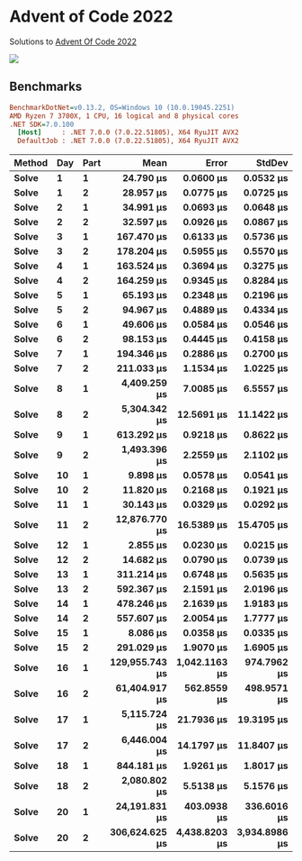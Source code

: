 Advent of Code 2022
===================

Solutions to [Advent Of Code 2022](http://adventofcode.com/2022)

![](https://github.com/adamrodger/advent-2022/workflows/Build%20and%20Test/badge.svg)

Benchmarks
----------

``` ini
BenchmarkDotNet=v0.13.2, OS=Windows 10 (10.0.19045.2251)
AMD Ryzen 7 3700X, 1 CPU, 16 logical and 8 physical cores
.NET SDK=7.0.100
  [Host]     : .NET 7.0.0 (7.0.22.51805), X64 RyuJIT AVX2
  DefaultJob : .NET 7.0.0 (7.0.22.51805), X64 RyuJIT AVX2
```

| Method | Day | Part |          Mean |      Error |     StdDev |
|------- |---- |----- |--------------:|-----------:|-----------:|
|  **Solve** |   **1** |    **1** |      **24.790 μs** |     **0.0600 μs** |     **0.0532 μs** |
|  **Solve** |   **1** |    **2** |      **28.957 μs** |     **0.0775 μs** |     **0.0725 μs** |
|  **Solve** |   **2** |    **1** |      **34.991 μs** |     **0.0693 μs** |     **0.0648 μs** |
|  **Solve** |   **2** |    **2** |      **32.597 μs** |     **0.0926 μs** |     **0.0867 μs** |
|  **Solve** |   **3** |    **1** |     **167.470 μs** |     **0.6133 μs** |     **0.5736 μs** |
|  **Solve** |   **3** |    **2** |     **178.204 μs** |     **0.5955 μs** |     **0.5570 μs** |
|  **Solve** |   **4** |    **1** |     **163.524 μs** |     **0.3694 μs** |     **0.3275 μs** |
|  **Solve** |   **4** |    **2** |     **164.259 μs** |     **0.9345 μs** |     **0.8284 μs** |
|  **Solve** |   **5** |    **1** |      **65.193 μs** |     **0.2348 μs** |     **0.2196 μs** |
|  **Solve** |   **5** |    **2** |      **94.967 μs** |     **0.4889 μs** |     **0.4334 μs** |
|  **Solve** |   **6** |    **1** |      **49.606 μs** |     **0.0584 μs** |     **0.0546 μs** |
|  **Solve** |   **6** |    **2** |      **98.153 μs** |     **0.4445 μs** |     **0.4158 μs** |
|  **Solve** |   **7** |    **1** |     **194.346 μs** |     **0.2886 μs** |     **0.2700 μs** |
|  **Solve** |   **7** |    **2** |     **211.033 μs** |     **1.1534 μs** |     **1.0225 μs** |
|  **Solve** |   **8** |    **1** |   **4,409.259 μs** |     **7.0085 μs** |     **6.5557 μs** |
|  **Solve** |   **8** |    **2** |   **5,304.342 μs** |    **12.5691 μs** |    **11.1422 μs** |
|  **Solve** |   **9** |    **1** |     **613.292 μs** |     **0.9218 μs** |     **0.8622 μs** |
|  **Solve** |   **9** |    **2** |   **1,493.396 μs** |     **2.2559 μs** |     **2.1102 μs** |
|  **Solve** |  **10** |    **1** |       **9.898 μs** |     **0.0578 μs** |     **0.0541 μs** |
|  **Solve** |  **10** |    **2** |      **11.820 μs** |     **0.2168 μs** |     **0.1921 μs** |
|  **Solve** |  **11** |    **1** |      **30.143 μs** |     **0.0329 μs** |     **0.0292 μs** |
|  **Solve** |  **11** |    **2** |  **12,876.770 μs** |    **16.5389 μs** |    **15.4705 μs** |
|  **Solve** |  **12** |    **1** |       **2.855 μs** |     **0.0230 μs** |     **0.0215 μs** |
|  **Solve** |  **12** |    **2** |      **14.682 μs** |     **0.0790 μs** |     **0.0739 μs** |
|  **Solve** |  **13** |    **1** |     **311.214 μs** |     **0.6748 μs** |     **0.5635 μs** |
|  **Solve** |  **13** |    **2** |     **592.367 μs** |     **2.1591 μs** |     **2.0196 μs** |
|  **Solve** |  **14** |    **1** |     **478.246 μs** |     **2.1639 μs** |     **1.9183 μs** |
|  **Solve** |  **14** |    **2** |     **557.607 μs** |     **2.0054 μs** |     **1.7777 μs** |
|  **Solve** |  **15** |    **1** |       **8.086 μs** |     **0.0358 μs** |     **0.0335 μs** |
|  **Solve** |  **15** |    **2** |     **291.029 μs** |     **1.9070 μs** |     **1.6905 μs** |
|  **Solve** |  **16** |    **1** | **129,955.743 μs** | **1,042.1163 μs** |   **974.7962 μs** |
|  **Solve** |  **16** |    **2** |  **61,404.917 μs** |   **562.8559 μs** |   **498.9571 μs** |
|  **Solve** |  **17** |    **1** |   **5,115.724 μs** |    **21.7936 μs** |    **19.3195 μs** |
|  **Solve** |  **17** |    **2** |   **6,446.004 μs** |    **14.1797 μs** |    **11.8407 μs** |
|  **Solve** |  **18** |    **1** |     **844.181 μs** |     **1.9261 μs** |     **1.8017 μs** |
|  **Solve** |  **18** |    **2** |   **2,080.802 μs** |     **5.5138 μs** |     **5.1576 μs** |
|  **Solve** |  **20** |    **1** |  **24,191.831 μs** |   **403.0938 μs** |   **336.6016 μs** |
|  **Solve** |  **20** |    **2** | **306,624.625 μs** | **4,438.8203 μs** | **3,934.8986 μs** |
